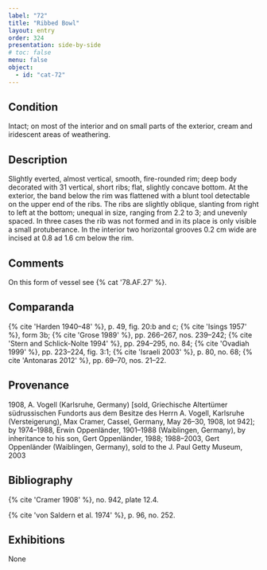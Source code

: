 ```yaml
---
label: "72"
title: "Ribbed Bowl"
layout: entry
order: 324
presentation: side-by-side
# toc: false
menu: false
object:
  - id: "cat-72"
---
```


## Condition

Intact; on most of the interior and on small parts of the exterior, cream and iridescent areas of weathering.

## Description

Slightly everted, almost vertical, smooth, fire-rounded rim; deep body decorated with 31 vertical, short ribs; flat, slightly concave bottom. At the exterior, the band below the rim was flattened with a blunt tool detectable on the upper end of the ribs. The ribs are slightly oblique, slanting from right to left at the bottom; unequal in size, ranging from 2.2 to 3; and unevenly spaced. In three cases the rib was not formed and in its place is only visible a small protuberance. In the interior two horizontal grooves 0.2 cm wide are incised at 0.8 ad 1.6 cm below the rim.

## Comments

On this form of vessel see {% cat '78.AF.27' %}.

## Comparanda

{% cite 'Harden 1940–48' %}, p. 49, fig. 20:b and c; {% cite 'Isings 1957' %}, form 3b; {% cite 'Grose 1989' %}, pp. 266–267, nos. 239–242; {% cite 'Stern and Schlick-Nolte 1994' %}, pp. 294–295, no. 84; {% cite 'Ovadiah 1999' %}, pp. 223–224, fig. 3:1; {% cite 'Israeli 2003' %}, p. 80, no. 68; {% cite 'Antonaras 2012' %}, pp. 69–70, nos. 21–22.

## Provenance

1908, A. Vogell (Karlsruhe, Germany) [sold, Griechische Altertümer südrussischen Fundorts aus dem Besitze des Herrn A. Vogell, Karlsruhe (Versteigerung), Max Cramer, Cassel, Germany, May 26–30, 1908, lot 942]; by 1974–1988, Erwin Oppenländer, 1901–1988 (Waiblingen, Germany), by inheritance to his son, Gert Oppenländer, 1988; 1988–2003, Gert Oppenländer (Waiblingen, Germany), sold to the J. Paul Getty Museum, 2003

## Bibliography

{% cite 'Cramer 1908' %}, no. 942, plate 12.4.

{% cite 'von Saldern et al. 1974' %}, p. 96, no. 252.

## Exhibitions

None